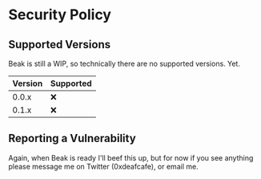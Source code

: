 # Security Policy

## Supported Versions

Beak is still a WIP, so technically there are no supported versions. Yet.

| Version | Supported          |
| ------- | ------------------ |
| 0.0.x   | :x: |
| 0.1.x   | :x: |

## Reporting a Vulnerability

Again, when Beak is ready I'll beef this up, but for now if you see anything please message me on Twitter (0xdeafcafe), or email me.
